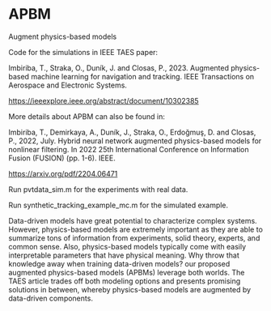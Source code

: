 # APBM
Augment physics-based models

Code for the simulations in IEEE TAES paper:  

Imbiriba, T., Straka, O., Duník, J. and Closas, P., 2023. Augmented physics-based machine learning for navigation and tracking. IEEE Transactions on Aerospace and Electronic Systems.

https://ieeexplore.ieee.org/abstract/document/10302385


More details about APBM can also be found in:

Imbiriba, T., Demirkaya, A., Duník, J., Straka, O., Erdoğmuş, D. and Closas, P., 2022, July. Hybrid neural network augmented physics-based models for nonlinear filtering. In 2022 25th International Conference on Information Fusion (FUSION) (pp. 1-6). IEEE.

https://arxiv.org/pdf/2204.06471

Run pvtdata_sim.m for the experiments with real data. 

Run synthetic_tracking_example_mc.m for the simulated example.


Data-driven models have great potential to characterize complex systems. However, physics-based models are extremely important as they are able to summarize tons of information from experiments, solid theory, experts, and common sense. Also, physics-based models typically come with easily interpretable parameters that have physical meaning. Why throw that knowledge away when training data-driven models? our proposed augmented physics-based models (APBMs) leverage both worlds. The TAES article trades off both modeling options and presents promising solutions in between, whereby physics-based models are augmented by data-driven components.
